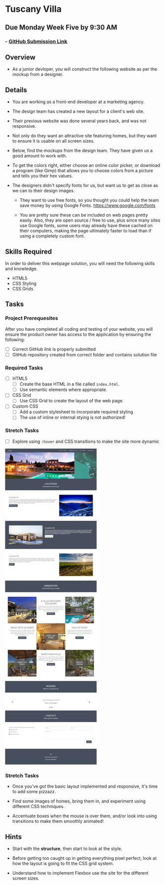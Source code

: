 # Tuscany Villa
## Due Monday Week Five by 9:30 AM

### - [GitHub Submission Link](https://docs.google.com/forms/d/e/1FAIpQLScUEvl_ZgH_OgBu0zbg_WIvB6zBSkkXh7wfxqjv4LwLdBDxLg/viewform)

## Overview
- As a junior devloper, you will construct the following website as per the mockup from a designer.

## Details

- You are working as a front-end developer at a marketing agency. 

- The design team has created a new layout for a client's web site. 

- Their previous website was done several years back, and was not responsive. 

- Not only do they want an attractive site featuring homes, but they want to ensure it is usable on all screen sizes.

- Below, find the mockups from the design team. They have given us a good amount to work with.

- To get the colors right, either choose an online color picker, or download a program (like Gimp) that allows you to choose colors from a picture and tells you their hex values.

- The designers didn't specify fonts for us, but want us to get as close as we can to their design images. 

	- They want to use free fonts, so you thought you could help the team save money by using Google Fonts. https://www.google.com/fonts

    - You are pretty sure these can be included on web pages pretty easily. Also, they are open source / free to use, plus since many sites use Google fonts, some users may already have these cached on their computers, making the page ultimately faster to load than if using a completely custom font.

## Skills Required

In order to deliver this webpage solution, you will need the following skills and knowledge.
-  HTML5
-  CSS Styling
-  CSS Grids

## Tasks

### Project Prerequesites

After you have completed all coding and testing of your website, you will ensure the product owner has access to the application by ensuring the following:
- [ ] Correct GitHub link is properly submitted
- [ ] GitHub repository created from correct folder and contains solution file

### Required Tasks

- [ ] HTML5
  - [ ] Create the base HTML in a file called `index.html`.
  - [ ] Use semantic elements where appropriate.
- [ ] CSS Grid
  - [ ]	Use CSS Grid to create the layout of the web page.
- [ ] Custom CSS
  - [ ] Add a custom stylesheet to incorporate required styling
  - [ ] The use of inline or internal stying is not authorized!

### Stretch Tasks

- [ ] Explore using `:hover` and CSS transitions to make the site more dynamic




![responsive screenshot](mockup.png)




### Stretch Tasks

- Once you've got the basic layout implemented and responsive, it's time to add some pizzazz.

- Find some images of homes, bring them in, and experiment using different CSS techniques.

- Accentuate boxes when the mouse is over them, and/or look into using transitions to make them smoothly animated!

## Hints

- Start with the **structure**, then start to look at the style.

- Before getting too caught up in getting everything pixel perfect, look at how the layout is going to fit the CSS grid system.

- Understand how to implement Flexbox use the site for the different screen sizes.
